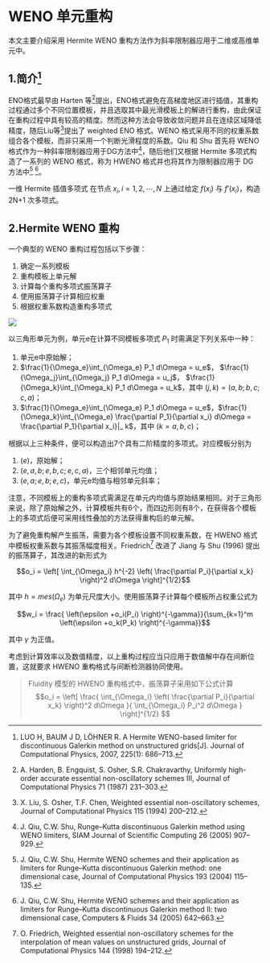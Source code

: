 # WENO 单元重构

本文主要介绍采用 Hermite WENO 重构方法作为斜率限制器应用于二维或高维单元中。

## 1.简介[^1]

ENO格式最早由 Harten 等[^2]提出，ENO格式避免在高梯度地区进行插值，其重构过程通过多个不同位置模板，并且选取其中最光滑模板上的解进行重构，由此保证在重构过程中具有较高的精度。然而这种方法会导致收敛问题并且在连续区域降低精度，随后Liu等[^3]提出了 weighted ENO 格式。WENO 格式采用不同的权重系数组合各个模板，而非只采用一个判断光滑程度的系数。Qiu 和 Shu 首先将 WENO 格式作为一种斜率限制器应用于DG方法中[^4]，随后他们又根据 Hermite 多项式构造了一系列的 WENO 格式，称为 HWENO 格式并也将其作为限制器应用于 DG 方法中[^5] [^6]。

一维 Hermite 插值多项式
在节点 $x_i, \, i=1,2,\cdots,N$ 上通过给定 $f(x_i)$ 与 $f'(x_i)$，构造 2N+1 次多项式。

## 2.Hermite WENO 重构

一个典型的 WENO 重构过程包括以下步骤：
1. 确定一系列模板
2. 重构模板上单元解
4. 计算每个重构多项式振荡算子
5. 使用振荡算子计算相应权重
6. 根据权重系数构造重构多项式

![](http://ww3.sinaimg.cn/large/7a1c18a8jw1f7bpip0vllj20jn071jrv.jpg)

以三角形单元为例，单元e在计算不同模板多项式 $P_1$ 时需满足下列关系中一种：

1. 单元e中原始解；
2. $\frac{1}{\Omega_e}\int_{\Omega_e} P_1 d\Omega = u_e$， $\frac{1}{\Omega_j}\int_{\Omega_j} P_1 d\Omega = u_j$， $\frac{1}{\Omega_k}\int_{\Omega_k} P_1 d\Omega = u_k$，其中 $(j,k) = (a,b; b,c; c,a)$；
3. $\frac{1}{\Omega_e}\int_{\Omega_e} P_1 d\Omega = u_e$，$\frac{1}{\Omega_k}\int_{\Omega_e} \frac{\partial P_1}{\partial x_i} d\Omega = \frac{\partial P_1}{\partial x_i}|_ k$，其中 $(k=a,b,c)$；

根据以上三种条件，便可以构造出7个具有二阶精度的多项式。对应模板分别为

1. $(e)$，原始解；
2. $(e,a,b;\, e,b,c;\, e,c,a)$，三个相邻单元均值；
3. $(e,a;\, e,b;\, e,c)$，单元e均值与相邻单元斜率；

注意，不同模板上的重构多项式需满足在单元内均值与原始结果相同。对于三角形来说，除了原始解之外，计算模板共有6个，而四边形则有8个，在获得各个模板上的多项式后便可采用线性叠加的方法获得重构后的单元解。

为了避免重构解产生振荡，需要为各个模板设置不同权重系数，在 HWENO 格式中模板权重系数与其振荡幅度相关。Friedrich[^7] 改进了 Jiang 与 Shu (1996) 提出的振荡算子，其改进的新形式为

$$o_i = \left[ \int_{\Omega_i} h^{-2} \left( \frac{\partial P_i}{\partial x_k} \right)^2 d\Omega \right]^{1/2}$$

其中 $h=mes(\Omega_e)$ 为单元尺度大小。使用振荡算子计算每个模板所占权重公式为

$$w_i = \frac{ \left(\epsilon +o_i(P_i) \right)^{-\gamma}}{\sum_{k=1}^m \left(\epsilon +o_k(P_k) \right)^{-\gamma}}$$

其中 $\gamma$ 为正值。

考虑到计算效率以及数值精度，以上重构过程应当只应用于数值解中存在间断位置，这就要求 HWENO 重构格式与间断检测器协同使用。

>Fluidity 模型的 HWENO 重构格式中，振荡算子采用如下公式计算
$$o_i = \left[ \frac{ \int_{\Omega_i} \left( \frac{\partial P_i}{\partial x_k} \right)^2 d\Omega }{ \int_{\Omega_i} P_i^2 d\Omega } \right]^{1/2} $$


[^1]: LUO H, BAUM J D, LÖHNER R. A Hermite WENO-based limiter for discontinuous Galerkin method on unstructured grids[J]. Journal of Computational Physics, 2007, 225(1): 686–713.
[^2]: A. Harden, B. Engquist, S. Osher, S.R. Chakravarthy, Uniformly high-order accurate essential non-oscillatory schemes III, Journal of Computational Physics 71 (1987) 231–303.
[^3]: X. Liu, S. Osher, T.F. Chen, Weighted essential non-oscillatory schemes, Journal of Computational Physics 115 (1994) 200–212.
[^4]: J. Qiu, C.W. Shu, Runge–Kutta discontinuous Galerkin method using WENO limiters, SIAM Journal of Scientific Computing 26
(2005) 907–929.
[^5]: J. Qiu, C.W. Shu, Hermite WENO schemes and their application as limiters for Runge–Kutta discontinuous Galerkin method: one
dimensional case, Journal of Computational Physics 193 (2004) 115–135.
[^6]: J. Qiu, C.W. Shu, Hermite WENO schemes and their application as limiters for Runge–Kutta discontinuous Galerkin method II: two
dimensional case, Computers & Fluids 34 (2005) 642–663.
[^7]: O. Friedrich, Weighted essential non-oscillatory schemes for the interpolation of mean values on unstructured grids, Journal of Computational Physics 144 (1998) 194–212.
